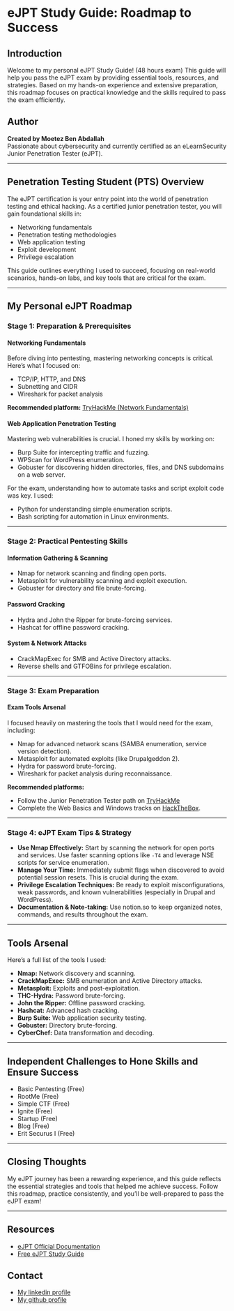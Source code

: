 # eJPT Study Guide: Roadmap to Success

## Introduction
Welcome to my personal eJPT Study Guide! (48 hours exam) This guide will help you pass the eJPT exam by providing essential tools, resources, and strategies. Based on my hands-on experience and extensive preparation, this roadmap focuses on practical knowledge and the skills required to pass the exam efficiently.

## Author
**Created by Moetez Ben Abdallah**  
Passionate about cybersecurity and currently certified as an eLearnSecurity Junior Penetration Tester (eJPT).

---

## Penetration Testing Student (PTS) Overview
The eJPT certification is your entry point into the world of penetration testing and ethical hacking. As a certified junior penetration tester, you will gain foundational skills in:

- Networking fundamentals
- Penetration testing methodologies
- Web application testing
- Exploit development
- Privilege escalation

This guide outlines everything I used to succeed, focusing on real-world scenarios, hands-on labs, and key tools that are critical for the exam.

---

## My Personal eJPT Roadmap

### Stage 1: Preparation & Prerequisites

#### Networking Fundamentals
Before diving into pentesting, mastering networking concepts is critical. Here’s what I focused on:

- TCP/IP, HTTP, and DNS
- Subnetting and CIDR
- Wireshark for packet analysis

**Recommended platform:** [TryHackMe (Network Fundamentals)](https://tryhackme.com)

#### Web Application Penetration Testing
Mastering web vulnerabilities is crucial. I honed my skills by working on:

- Burp Suite for intercepting traffic and fuzzing.
- WPScan for WordPress enumeration.
- Gobuster for discovering hidden directories, files, and DNS subdomains on a web server.

For the exam, understanding how to automate tasks and script exploit code was key. I used:

- Python for understanding simple enumeration scripts.
- Bash scripting for automation in Linux environments.

---

### Stage 2: Practical Pentesting Skills

#### Information Gathering & Scanning
- Nmap for network scanning and finding open ports.
- Metasploit for vulnerability scanning and exploit execution.
- Gobuster for directory and file brute-forcing.

#### Password Cracking
- Hydra and John the Ripper for brute-forcing services.
- Hashcat for offline password cracking.

#### System & Network Attacks
- CrackMapExec for SMB and Active Directory attacks.
- Reverse shells and GTFOBins for privilege escalation.

---

### Stage 3: Exam Preparation

#### Exam Tools Arsenal
I focused heavily on mastering the tools that I would need for the exam, including:

- Nmap for advanced network scans (SAMBA enumeration, service version detection).
- Metasploit for automated exploits (like Drupalgeddon 2).
- Hydra for password brute-forcing.
- Wireshark for packet analysis during reconnaissance.

**Recommended platforms:** 
- Follow the Junior Penetration Tester path on [TryHackMe](https://tryhackme.com) 
- Complete the Web Basics and Windows tracks on [HackTheBox](https://www.hackthebox.eu).

---

### Stage 4: eJPT Exam Tips & Strategy

- **Use Nmap Effectively:** Start by scanning the network for open ports and services. Use faster scanning options like `-T4` and leverage NSE scripts for service enumeration.
- **Manage Your Time:** Immediately submit flags when discovered to avoid potential session resets. This is crucial during the exam.
- **Privilege Escalation Techniques:** Be ready to exploit misconfigurations, weak passwords, and known vulnerabilities (especially in Drupal and WordPress).
- **Documentation & Note-taking:** Use notion.so to keep organized notes, commands, and results throughout the exam.

---

## Tools Arsenal
Here’s a full list of the tools I used:

- **Nmap:** Network discovery and scanning.
- **CrackMapExec:** SMB enumeration and Active Directory attacks.
- **Metasploit:** Exploits and post-exploitation.
- **THC-Hydra:** Password brute-forcing.
- **John the Ripper:** Offline password cracking.
- **Hashcat:** Advanced hash cracking.
- **Burp Suite:** Web application security testing.
- **Gobuster:** Directory brute-forcing.
- **CyberChef:** Data transformation and decoding.

---

## Independent Challenges to Hone Skills and Ensure Success
- Basic Pentesting (Free)
- RootMe (Free)
- Simple CTF (Free)
- Ignite (Free)
- Startup (Free)
- Blog (Free)
- Erit Securus I (Free)

---

## Closing Thoughts
My eJPT journey has been a rewarding experience, and this guide reflects the essential strategies and tools that helped me achieve success. Follow this roadmap, practice consistently, and you’ll be well-prepared to pass the eJPT exam!

---

## Resources
- [eJPT Official Documentation](https://www.elearnsecurity.com/course/ejpt/)
- [Free eJPT Study Guide](https://www.elearnsecurity.com/downloads/)

## Contact
- [My linkedin profile](https://www.linkedin.com/in/moetez-ben-abdallah?utm_source=share&utm_campaign=share_via&utm_content=profile&utm_medium=ios_app)
- [My github profile](https://github.com/MoetezBenAbdallah)



